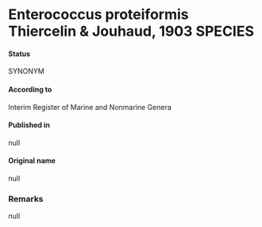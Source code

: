 # Enterococcus proteiformis Thiercelin & Jouhaud, 1903 SPECIES

#### Status
SYNONYM

#### According to
Interim Register of Marine and Nonmarine Genera

#### Published in
null

#### Original name
null

### Remarks
null